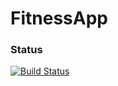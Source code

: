# FitnessApp

### Status
[![Build Status](https://travis-ci.com/ChristianSlanzi/FitnessApp.svg?branch=main)](https://travis-ci.com/ChristianSlanzi/FitnessApp)
